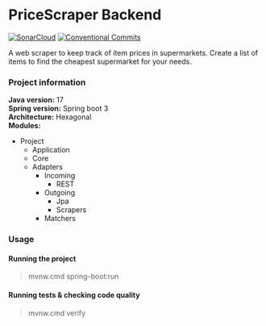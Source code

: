 # PriceScraper Backend

[![SonarCloud](https://github.com/PriceScraper/backend/actions/workflows/build.yml/badge.svg)](https://github.com/PriceScraper/backend/actions/workflows/build.yml)
[![Conventional Commits](https://github.com/PriceScraper/backend/actions/workflows/convential-commits-action.yml/badge.svg)](https://github.com/PriceScraper/backend/actions/workflows/convential-commits-action.yml)

A web scraper to keep track of item prices in supermarkets.
Create a list of items to find the cheapest supermarket for your needs.

### Project information

**Java version:** 17\
**Spring version:** Spring boot 3\
**Architecture:** Hexagonal\
**Modules:**

- Project
    - Application
    - Core
    - Adapters
        - Incoming
            - REST
        - Outgoing
            - Jpa
            - Scrapers
        - Matchers

### Usage

#### Running the project

> mvnw.cmd spring-boot:run

#### Running tests & checking code quality

> mvnw.cmd verify